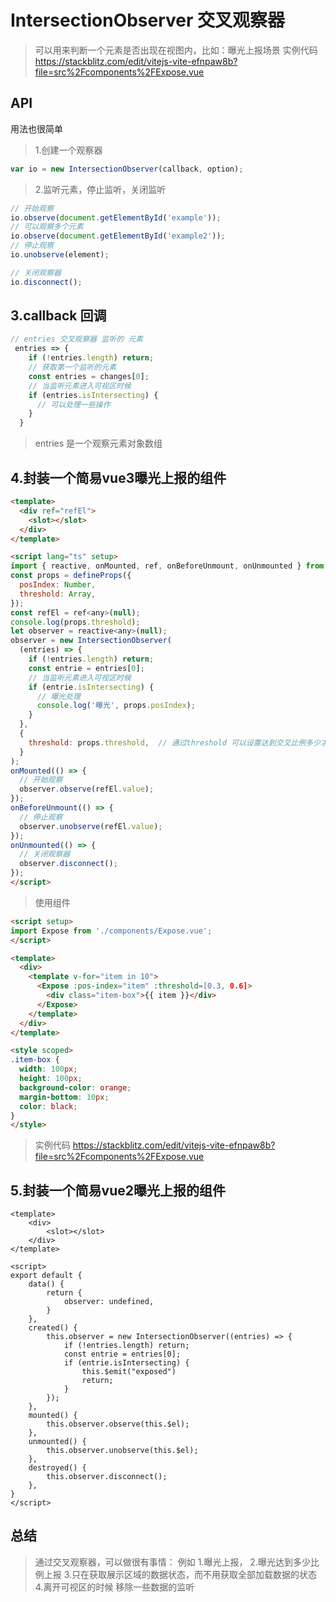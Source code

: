 # IntersectionObserver 交叉观察器

> 可以用来判断一个元素是否出现在视图内，比如：曝光上报场景
> 实例代码 https://stackblitz.com/edit/vitejs-vite-efnpaw8b?file=src%2Fcomponents%2FExpose.vue
## API

用法也很简单

> 1.创建一个观察器
```js
var io = new IntersectionObserver(callback, option);
```

> 2.监听元素，停止监听，关闭监听

```js
// 开始观察 
io.observe(document.getElementById('example'));
// 可以观察多个元素
io.observe(document.getElementById('example2'));
// 停止观察
io.unobserve(element);

// 关闭观察器
io.disconnect();
```

## 3.callback 回调

```js
// entries 交叉观察器 监听的 元素
 entries => {
    if (!entries.length) return;
    // 获取第一个监听的元素
    const entries = changes[0];
    // 当监听元素进入可视区时候
    if (entries.isIntersecting) {
      // 可以处理一些操作
    }
  }
```
> entries 是一个观察元素对象数组

## 4.封装一个简易vue3曝光上报的组件

```html
<template>
  <div ref="refEl">
    <slot></slot>
  </div>
</template>

<script lang="ts" setup>
import { reactive, onMounted, ref, onBeforeUnmount, onUnmounted } from 'vue';
const props = defineProps({
  posIndex: Number,
  threshold: Array,
});
const refEl = ref<any>(null);
console.log(props.threshold);
let observer = reactive<any>(null);
observer = new IntersectionObserver(
  (entries) => {
    if (!entries.length) return;
    const entrie = entries[0];
    // 当监听元素进入可视区时候
    if (entrie.isIntersecting) {
      // 曝光处理
      console.log('曝光', props.posIndex);
    }
  },
  {
    threshold: props.threshold,  // 通过threshold 可以设置达到交叉比例多少才执行
  }
);
onMounted(() => {
  // 开始观察
  observer.observe(refEl.value);
});
onBeforeUnmount(() => {
  // 停止观察
  observer.unobserve(refEl.value);
});
onUnmounted(() => {
  // 关闭观察器
  observer.disconnect();
});
</script>

```

> 使用组件

```html
<script setup>
import Expose from './components/Expose.vue';
</script>

<template>
  <div>
    <template v-for="item in 10">
      <Expose :pos-index="item" :threshold=[0.3, 0.6]>
        <div class="item-box">{{ item }}</div>
      </Expose>
    </template>
  </div>
</template>

<style scoped>
.item-box {
  width: 100px;
  height: 100px;
  background-color: orange;
  margin-bottom: 10px;
  color: black;
}
</style>

```

> 实例代码 https://stackblitz.com/edit/vitejs-vite-efnpaw8b?file=src%2Fcomponents%2FExpose.vue

## 5.封装一个简易vue2曝光上报的组件

```vue
<template>
    <div>
        <slot></slot>
    </div>
</template>

<script>
export default {
    data() {
        return {
            observer: undefined,
        }
    },
    created() {
        this.observer = new IntersectionObserver((entries) => {
            if (!entries.length) return;
            const entrie = entries[0];
            if (entrie.isIntersecting) {
                this.$emit("exposed")
                return;
            }
        });
    },
    mounted() {
        this.observer.observe(this.$el);
    },
    unmounted() {
        this.observer.unobserve(this.$el);
    },
    destroyed() {
        this.observer.disconnect();
    },
}
</script>

```

## 总结

> 通过交叉观察器，可以做很有事情： 例如
1.曝光上报，
2.曝光达到多少比例上报
3.只在获取展示区域的数据状态，而不用获取全部加载数据的状态
4.离开可视区的时候 移除一些数据的监听